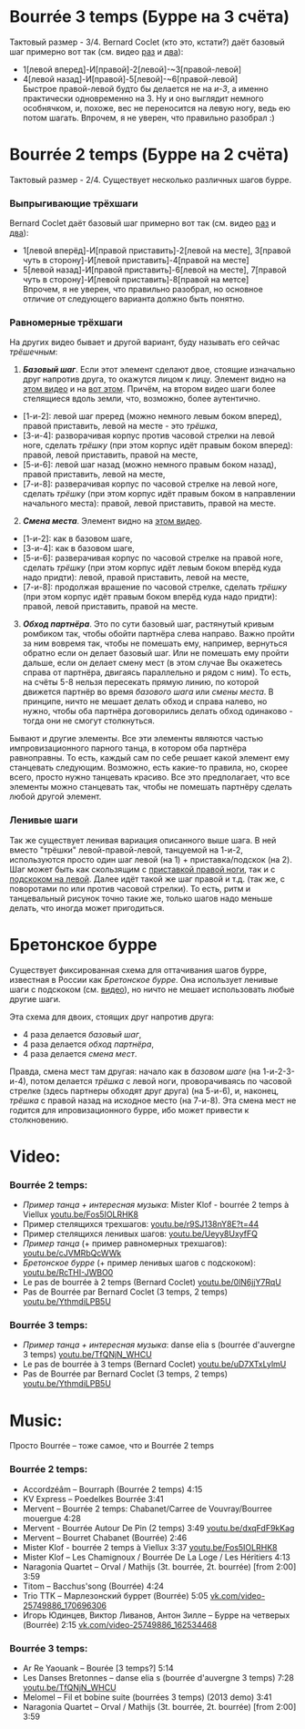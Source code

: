 Bourrée 3 temps (Бурре на 3 счёта)
==================================
Тактовый размер - 3/4. Bernard Coclet (кто это, кстати?) даёт базовый шаг примерно вот так (см. видео [раз](https://www.youtube.com/watch?v=uD7XTxLylmU) и [два](https://www.youtube.com/watch?v=YthmdiLPB5U)):

- 1[левой вперед]-И[правой]-2[левой]-~3[правой-левой]
- 4[левой назад]-И[правой]-5[левой]-~6[правой-левой]  
  Быстрое правой-левой будто бы делается не на _и-3_, а именно практически одновременно на 3. Ну и оно выглядит немного особнячком, и, похоже, вес не переносится на левую ногу, ведь ею потом шагать. Впрочем, я не уверен, что правильно разобрал :)

Bourrée 2 temps (Бурре на 2 счёта)
==================================
Тактовый размер - 2/4. Существует несколько различных шагов бурре. 
### Выпрыгивающие трёхшаги
Bernard Coclet даёт базовый шаг примерно вот так (см. видео [раз](https://www.youtube.com/watch?v=0lN6jjY7RqU) и [два](https://www.youtube.com/watch?v=YthmdiLPB5U)):

- 1[левой вперёд]-И[правой приставить]-2[левой на месте], 3[правой чуть в сторону]-И[левой приставить]-4[правой на месте]
- 5[левой назад]-И[правой приставить]-6[левой на месте], 7[правой чуть в сторону]-И[левой приставить]-8[правой на метсе]  
  Впрочем, я не уверен, что правильно разобрал, но основное отличие от следующего варианта должно быть понятно.

### Равномерные трёхшаги
На других видео бывает и другой вариант, буду называть его сейчас _трёшечным_:

1. ___Базовый шаг___. Если этот элемент сделают двое, стоящие изначально друг напротив друга, то окажутся лицом к лицу. Элемент видно на [этом видео](https://www.youtube.com/watch?v=cJVMRbQcWWk) и на [вот этом](https://youtu.be/r9SJ138nY8E?t=44). Причём, на втором видео шаги более стелящиеся вдоль земли, что, возможно, более аутентично.
  - [1-и-2]: левой шаг преред (можно немного левым боком вперед), правой приставить, левой на месте - это _трёшка_,
  - [3-и-4]: разворачивая корпус против часовой стрелки на левой ноге, сделать _трёшку_ (при этом корпус идёт правым боком вперед): правой, левой приставить, правой на месте,
  - [5-и-6]: левой шаг назад (можно немного правым боком назад), правой приставить, левой на месте,
  - [7-и-8]: разверачивая корпус по часовой стрелке на левой ноге, сделать _трёшку_ (при этом корпус идёт правым боком в направлении начального места): правой, левой приставить, правой на месте.
2. ___Смена места___. Элемент видно на [этом видео](https://www.youtube.com/watch?v=cJVMRbQcWWk).
  - [1-и-2]: как в базовом шаге,
  - [3-и-4]: как в базовом шаге,
  - [5-и-6]: разверачивая корпус по часовой стрелке на правой ноге, сделать _трёшку_ (при этом корпус идёт левым боком вперёд куда надо придти): левой, правой приставить, левой на месте,
  - [7-и-8]: продолжая врашение по часовой стрелке, сделать _трёшку_ (при этом корпус идёт правым боком вперёд куда надо придти): правой, левой приставить, правой на месте.
3. ___Обход партнёра___. Это по сути базовый шаг, растянутый кривым ромбиком так, чтобы обойти партнёра слева направо. Важно пройти за ним вовремя так, чтобы не помешать ему, например, вернуться обратно если он делает базовый шаг. Или не помешать ему пройти дальше, если он делает смену мест (в этом случае Вы окажетесь справа от партнёра, двигаясь параллельно и рядом с ним). То есть, на счёты 5-8 нельзя пересекать прямую линию, по которой движется партнёр во время _базового шага_ или _смены места_. В принципе, ничто не мешает делать обход и справа налево, но нужно, чтобы оба партнёра договорились делать обход одинаково - тогда они не смогут столкнуться.

Бывают и другие элементы. Все эти элементы являются частью импровизационного парного танца, в котором оба партнёра равноправны. То есть, каждый сам по себе решает какой элемент ему станцевать следующим. Возможно, есть какие-то правила, но, скорее всего, просто нужно танцевать красиво. Все это предполагает, что все элементы можно станцевать так, чтобы не помешать партнёру сделать любой другой элемент.

### Ленивые шаги
Так же существует ленивая вариация описанного выше шага. В ней вместо "трёшки" левой-правой-левой, танцуемой на 1-и-2, используются просто один шаг левой (на 1) + приставка/подскок (на 2). Шаг может быть как скользящим с [приставкой правой ноги](https://www.youtube.com/watch?v=Ueyy8UxyfFQ), так и с [подскоком на левой](https://www.youtube.com/watch?v=RcTHI-JWBO0). Далее идёт такой же шаг правой и т.д. (так же, с поворотами по или против часовой стрелки). То есть, ритм и танцевальный рисунок точно такие же, только шагов надо меньше делать, что иногда может пригодиться.

# Бретонское бурре
Существует фиксированная схема для оттачивания шагов бурре, известная в России как _Бретонское бурре_. Она использует ленивые шаги с подскоком (см. [видео](https://www.youtube.com/watch?v=RcTHI-JWBO0)), но ничто не мешает использовать любые другие шаги.

Эта схема для двоих, стоящих друг напротив друга:

- 4 раза делается _базовый шаг_,
- 4 раза делается _обход партнёра_,
- 4 раза делается _смена мест_.

Правда, смена мест там другая: начало как в _базовом шаге_ (на 1-и-2-3-и-4), потом делается _трёшка_ с левой ноги, проворачиваясь по часовой стрелке (здесь партнеры обходят друг друга) (на 5-и-6), и, наконец, _трёшка_ с правой назад на исходное место (на 7-и-8). Эта смена мест не годится для ипровизационного бурре, ибо может привести к столкновению.

Video:
======
### Bourrée 2 temps:
- _Пример танца + интересная музыка_: Mister Klof - bourrée 2 temps à Viellux [youtu.be/Fos5IOLRHK8](https://www.youtube.com/watch?v=Fos5IOLRHK8)
- Пример стелящихся трехшагов: [youtu.be/r9SJ138nY8E?t=44](https://youtu.be/r9SJ138nY8E?t=44)
- Пример стелящихся ленивых шагов: [youtu.be/Ueyy8UxyfFQ](https://www.youtube.com/watch?v=Ueyy8UxyfFQ)
- _Пример танца_ (+ пример равномерных трехшагов): [youtu.be/cJVMRbQcWWk](https://www.youtube.com/watch?v=cJVMRbQcWWk)
- _Бретонское бурре_ (+ пример ленивых шагов с подскоком): [youtu.be/RcTHI-JWBO0](https://www.youtube.com/watch?v=RcTHI-JWBO0)
- Le pas de bourrée à 2 temps (Bernard Coclet) [youtu.be/0lN6jjY7RqU](https://www.youtube.com/watch?v=0lN6jjY7RqU)
- Pas de Bourrée par Bernard Coclet (3 temps, 2 temps) [youtu.be/YthmdiLPB5U](https://www.youtube.com/watch?v=YthmdiLPB5U)

### Bourrée 3 temps:
- _Пример танца + интересная музыка_: danse elia s (bourrée d'auvergne 3 temps) [youtu.be/TfQNjN_WHCU](https://www.youtube.com/watch?v=TfQNjN_WHCU)
- Le pas de bourrée à 3 temps (Bernard Coclet) [youtu.be/uD7XTxLylmU](https://www.youtube.com/watch?v=uD7XTxLylmU)
- Pas de Bourrée par Bernard Coclet (3 temps, 2 temps) [youtu.be/YthmdiLPB5U](https://www.youtube.com/watch?v=YthmdiLPB5U)

Music:
======
Просто Bourrée – тоже самое, что и Bourrée 2 temps

### Bourrée 2 temps:
- Accordzéâm – Bourraph (Bourrée 2 temps) 4:15
- KV Express – Poedelkes Bourrée 3:41
- Mervent – Bourrée 2 temps: Chabanet/Carree de Vouvray/Bourree mouergue 4:28
- Mervent - Bourrée Autour De Pin (2 temps) 3:49 [youtu.be/dxqFdF9kKag](https://www.youtube.com/watch?v=dxqFdF9kKag)
- Mervent – Bourret Chabanet (Bourrée) 2:46
- Mister Klof - bourrée 2 temps à Viellux 3:37 [youtu.be/Fos5IOLRHK8](https://www.youtube.com/watch?v=Fos5IOLRHK8)
- Mister Klof – Les Chamignoux / Bourrée De La Loge / Les Héritiers 4:13
- Naragonia Quartet – Orval / Mathijs (3t. bourrée, 2t. bourrée) [from 2:00] 3:59
- Titom – Bacchus'song (Bourrée) 4:24
- Trio TTK – Марлезонский буррет (Bourrée) 5:05 [vk.com/video-25749886_170696306](https://vk.com/video-25749886_170696306)
- Игорь Юдинцев, Виктор Ливанов, Антон Зилле – Бурре на четверых (Bourrée) 2:15 [vk.com/video-25749886_162534468](http://vk.com/video-25749886_162534468)

### Bourrée 3 temps:
- Ar Re Yaouank – Bourée [3 temps?] 5:14
- Les Danses Bretonnes – danse elia s (bourrée d'auvergne 3 temps) 7:28 [youtu.be/TfQNjN_WHCU](https://www.youtube.com/watch?v=TfQNjN_WHCU)
- Melomel – Fil et bobine suite (bourrées 3 temps) (2013 demo) 3:41
- Naragonia Quartet – Orval / Mathijs (3t. bourrée, 2t. bourrée) [from 2:00] 3:59
